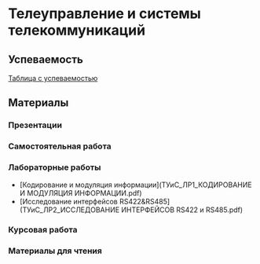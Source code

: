 # Телеуправление и системы телекоммуникаций
## Успеваемость
[Таблица с успеваемостью](https://disk.yandex.ru/i/fUrg1myRGMlYCA)
## Материалы
### Презентации
### Самостоятельная работа
### Лабораторные работы
* [Кодирование и модуляция информации](ТУиС_ЛР1_КОДИРОВАНИЕ И МОДУЛЯЦИЯ ИНФОРМАЦИИ.pdf)
* [Исследование интерфейсов RS422&RS485](ТУиС_ЛР2_ИССЛЕДОВАНИЕ ИНТЕРФЕЙСОВ RS422 и RS485.pdf)
### Курсовая работа
### Материалы для чтения
